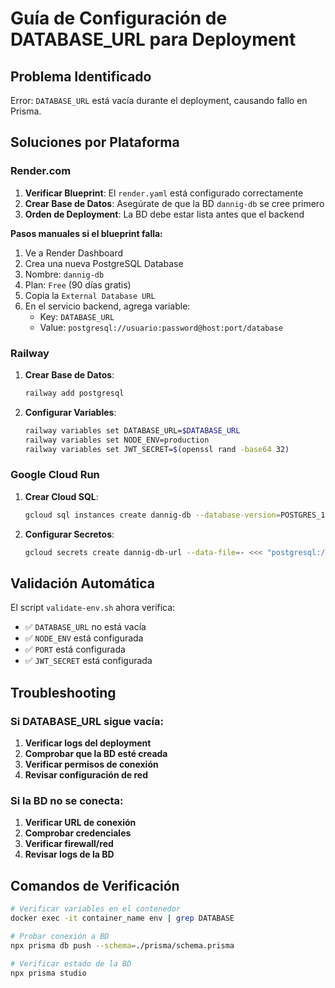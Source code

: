 # Guía de Configuración de DATABASE_URL para Deployment

## Problema Identificado
Error: `DATABASE_URL` está vacía durante el deployment, causando fallo en Prisma.

## Soluciones por Plataforma

### Render.com
1. **Verificar Blueprint**: El `render.yaml` está configurado correctamente
2. **Crear Base de Datos**: Asegúrate de que la BD `dannig-db` se cree primero
3. **Orden de Deployment**: La BD debe estar lista antes que el backend

**Pasos manuales si el blueprint falla:**
1. Ve a Render Dashboard
2. Crea una nueva PostgreSQL Database
3. Nombre: `dannig-db`
4. Plan: `Free` (90 días gratis)
5. Copia la `External Database URL`
6. En el servicio backend, agrega variable:
   - Key: `DATABASE_URL`
   - Value: `postgresql://usuario:password@host:port/database`

### Railway
1. **Crear Base de Datos**:
   ```bash
   railway add postgresql
   ```
2. **Configurar Variables**:
   ```bash
   railway variables set DATABASE_URL=$DATABASE_URL
   railway variables set NODE_ENV=production
   railway variables set JWT_SECRET=$(openssl rand -base64 32)
   ```

### Google Cloud Run
1. **Crear Cloud SQL**:
   ```bash
   gcloud sql instances create dannig-db --database-version=POSTGRES_13 --region=us-central1
   ```
2. **Configurar Secretos**:
   ```bash
   gcloud secrets create dannig-db-url --data-file=- <<< "postgresql://..."
   ```

## Validación Automática
El script `validate-env.sh` ahora verifica:
- ✅ `DATABASE_URL` no está vacía
- ✅ `NODE_ENV` está configurada
- ✅ `PORT` está configurada
- ✅ `JWT_SECRET` está configurada

## Troubleshooting

### Si DATABASE_URL sigue vacía:
1. **Verificar logs del deployment**
2. **Comprobar que la BD esté creada**
3. **Verificar permisos de conexión**
4. **Revisar configuración de red**

### Si la BD no se conecta:
1. **Verificar URL de conexión**
2. **Comprobar credenciales**
3. **Verificar firewall/red**
4. **Revisar logs de la BD**

## Comandos de Verificación

```bash
# Verificar variables en el contenedor
docker exec -it container_name env | grep DATABASE

# Probar conexión a BD
npx prisma db push --schema=./prisma/schema.prisma

# Verificar estado de la BD
npx prisma studio
```
